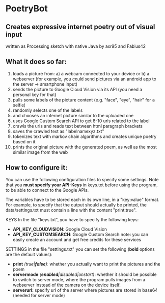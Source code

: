 # PoetryBot
Creates expressive internet poetry out of visual input
------------------------------------------------------
written as Processing sketch with native Java
by axr95 and Fabius42

What it does so far:
----------------------
1) loads a picture from:
    a) a webcam connected to your device or
    b) a webserver (for example, you could send pictures via an android app to the server -> smartphone input)
2) sends the picture to Google Cloud Vision via its API (you need a personal key for that)
3) pulls some labels of the picture content (e.g. "face", "eye", "hair" for a selfie)
4) randomly selects one of the labels
5) and chooses an internet picture similar to the uploaded one
6) uses Google Custom Search API to get 8-10 urls related to the label
7) crawls the urls and reads text between html paragraph brackets
8) saves the crawled text as "labelnamexyz.txt"
9) tokenizes text with markov chain algorithms and creates unique poetry based on it
10) prints the original picture with the generated poem, as well as the most similar image from the web


How to configure it:
-----------------
You can use the following configuration files to specify some settings. Note that you **must specify your API-Keys** in keys.txt before using the program, to be able to connect to the Google APIs.

The variables have to be stored each in its own line, in a "key:value" format. For example, to specify that the output should actually be printed, the data/settings.txt must contain a line with the content "print:true".

KEYS
In the file "keys.txt", you have to specify the following keys:
* **API_KEY_CLOUDVISION**: Google Cloud Vision
* **API_KEY_CUSTOMSEARCH**: Google Custom Search
note: you can easily create an account and get free credits for these services

SETTINGS
in the file "settings.txt" you can set the following (**bold** options are the default values):
* **print** *(true|**false**)*: whether you actually want to print the pictures and the poem
* **servermode** *(**enabled**|disabled|onstart)*: whether it should be possible to switch to server mode, where the program pulls images from a webserver instead of the camera on the device itself.
* **serverurl**: specify url of the server where pictures are stored in base64 (needed for server mode)

